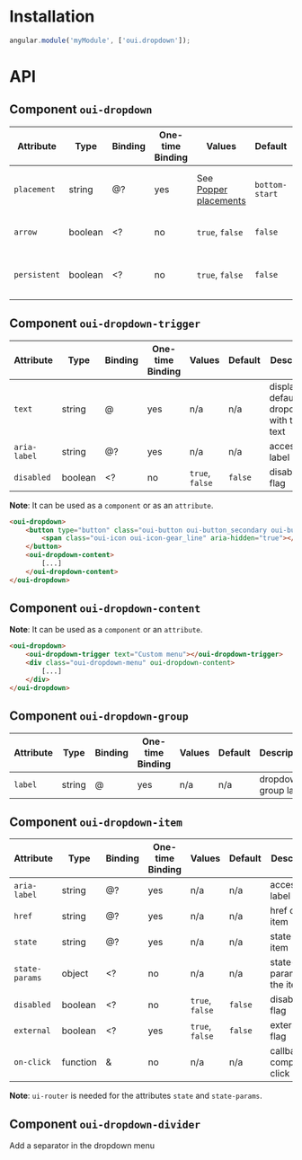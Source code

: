 # Installation

```js
angular.module('myModule', ['oui.dropdown']);
```

# API

## Component `oui-dropdown`

| Attribute         | Type      | Binding   | One-time Binding  | Values                    | Default   | Description
| ----              | ----      | ----      | ----              | ----                      | ----      | ----
| `placement`       | string    | @?        | yes               |  See [Popper placements](https://popper.js.org/popper-documentation.html#Popper.placements)  | `bottom-start`  | placement of the dropdown menu
| `arrow`           | boolean   | <?        | no                | `true`, `false`           | `false`   | display the dropdown arrow
| `persistent`      | boolean   | <?        | no                | `true`, `false`           | `false`   | prevent dropdown to close on click

## Component `oui-dropdown-trigger`

| Attribute         | Type      | Binding   | One-time Binding  | Values                    | Default   | Description
| ----              | ----      | ----      | ----              | ----                      | ----      | ----
| `text`            | string    | @         | yes               | n/a                       | n/a       | display the default dropdown with this text
| `aria-label`      | string    | @?        | yes               | n/a                       | n/a       | accessibility label
| `disabled`        | boolean   | <?        | no                | `true`, `false`           | `false`   | disabled flag

**Note**: It can be used as a `component` or as an `attribute`.

```html
<oui-dropdown>
    <button type="button" class="oui-button oui-button_secondary oui-button_icon-only oui-button_small-width" oui-dropdown-trigger>
        <span class="oui-icon oui-icon-gear_line" aria-hidden="true"></span>
    </button>
    <oui-dropdown-content>
        [...]
    </oui-dropdown-content>
</oui-dropdown>
```

## Component `oui-dropdown-content`

**Note**: It can be used as a `component` or an `attribute`.

```html
<oui-dropdown>
    <oui-dropdown-trigger text="Custom menu"></oui-dropdown-trigger>
    <div class="oui-dropdown-menu" oui-dropdown-content>
        [...]
    </div>
</oui-dropdown>
```

## Component `oui-dropdown-group`

| Attribute         | Type      | Binding   | One-time Binding  | Values                    | Default   | Description
| ----              | ----      | ----      | ----              | ----                      | ----      | ----
| `label`           | string    | @         | yes               | n/a                       | n/a       | dropdown group label

## Component `oui-dropdown-item`

| Attribute         | Type      | Binding   | One-time Binding  | Values                    | Default   | Description
| ----              | ----      | ----      | ----              | ----                      | ----      | ----
| `aria-label`      | string    | @?        | yes               | n/a                       | n/a       | accessibility label
| `href`            | string    | @?        | yes               | n/a                       | n/a       | href of the item
| `state`           | string    | @?        | yes               | n/a                       | n/a       | state of the item
| `state-params`    | object    | <?        | no                | n/a                       | n/a       | state-params of the item
| `disabled`        | boolean   | <?        | no                | `true`, `false`           | `false`   | disabled flag
| `external`        | boolean   | <?        | yes               | `true`, `false`           | `false`   | external flag
| `on-click`        | function  | &         | no                | n/a                       | n/a       | callback on component click

**Note**: `ui-router` is needed for the attributes `state` and `state-params`.

## Component `oui-dropdown-divider`

Add a separator in the dropdown menu
